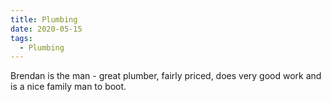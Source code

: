 ```yaml
---
title: Plumbing
date: 2020-05-15
tags:
  - Plumbing
---
```

Brendan is the man - great plumber, fairly priced, does very good work and is a nice family man to boot.
